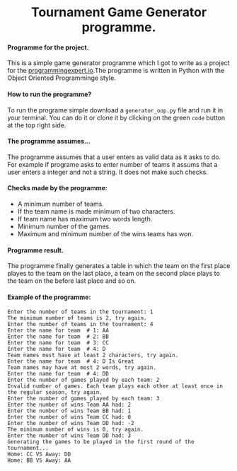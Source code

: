 <h1 align="center">Tournament Game Generator programme.</h1>

#### Programme for the project.

This is a simple game generator programme which I got to write as a project for the [programmingexpert.io](https://www.programmingexpert.io/).The programme is written in Python with the Object Oriented Programminge style.

#### How to run the programme?

To run the programe simple download a `generator_oop.py` file and run it in your terminal. You can do it or clone it by clicking on the green `code` button at the top right side.

#### The programme assumes...

The programme assumes that a user enters as valid data as it asks to do. For example if programe asks to enter number of teams it assums that a user enters a integer and not a string. It does not make such checks.

#### Checks made by the programme:

- A minimum number of teams.
- If the team name is made minimum of two characters.
- If team name has maximum two words length.
- Minimum number of the games.
- Maximum and minimum number of the wins teams has won.

#### Programme result.

The programme finally generates a table in which the team on the first place playes to the team on the last place, a team on the second place plays to the team on the before last place and so on.

#### Example of the programme:

```
Enter the number of teams in the tournament: 1
The minimum number of teams is 2, try again.
Enter the number of teams in the tournament: 4
Enter the name for team  # 1: AA
Enter the name for team  # 2: BB
Enter the name for team  # 3: CC
Enter the name for team  # 4: D
Team names must have at least 2 characters, try again.
Enter the name for team  # 4: D Is Great
Team names may have at most 2 words, try again.
Enter the name for team  # 4: DD
Enter the number of games played by each team: 2
Invalid number of games. Each team plays each other at least once in the regular season, try again.
Enter the number of games played by each team: 3
Enter the number of wins Team AA had: 2
Enter the number of wins Team BB had: 1
Enter the number of wins Team CC had: 0
Enter the number of wins Team DD had: -2
The minimum number of wins is 0, try again.
Enter the number of wins Team DD had: 3
Generating the games to be played in the first round of the tournament...
Home: CC VS Away: DD
Home: BB VS Away: AA
```
